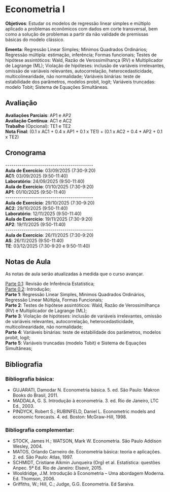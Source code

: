 # Econometria I

**Objetivos**: Estudar os modelos de regressão linear simples e múltiplo aplicado a problemas econômicos com dados em corte transversal, bem como a solução de problemas a partir da não validade de premissas básicas do modelo clássico.

**Ementa**: Regressão Linear Simples; Mínimos Quadrados Ordinários; Regressão múltipla: estimação, inferência; Formas funcionais; Testes de hipótese assintóticos: Wald, Razão de Verossimilhança (RV) e Multiplicador de Lagrange (ML); Violação de hipóteses: inclusão de variáveis irrelevantes, omissão de variáveis relevantes, autocorrelação, heterocedasticidade, multicolinearidade, não normalidade; Variáveis binárias: teste de estabilidade dos parâmetros, modelos probit, logit; Variáveis truncadas: modelo Tobit; Sistema de Equações Simultâneas.

## Avaliação

**Avaliações Parciais**: AP1 e AP2 <br>
**Avaliação Contínua**: AC1 e AC2  <br>
**Trabalho** (Opcional): TE1 e TE2 <br>
**Nota Final**: (0.1 x AC1 + 0.4 x AP1 + 0.1 x TE1) + (0.1 x AC2 + 0.4 * AP2 + 0.1 x TE2)    <br>

## Cronograma

------------------------------------------- <br>
**Aula de Exercício**: 03/09/2025 (7:30-9:20) <br>
**AC1**: 03/09/2025 (9:50-11:40) <br>
**Laboratório**: 24/09/2025 (9:50-11:40) <br>
**Aula de Exercício**: 01/10/2025 (7:30-9:20) <br>
**AP1**: 01/10/2025 (9:50-11:40) <br>
------------------------------------------- <br>
**Aula de Exercício**: 29/10/2025 (7:30-9:20) <br>
**AC2**: 29/10/2025 (9:50-11:40) <br>
**Laboratório**: 12/11/2025 (9:50-11:40) <br>
**Aula de Exercício**: 19/11/2025 (7:30-9:20) <br>
**AP2**: 19/11/2025 (9:50-11:40) <br>
------------------------------------------- <br>
**Aula de Exercício**: 26/11/2025 (7:30-9:20) <br>
**AS**: 26/11/2025 (9:50-11:40) <br>
**TE**: 03/12/2025 (7:30-9:20 e 9:50-11:40)<br>

## Notas de Aula

As notas de aula serão atualizadas à medida que o curso avançar.

[Parte 0.1](https://github.com/marcuslavagnole/econometria_i/blob/main/slides/Parte01.pdf): Revisão de Inferência Estatística; <br>
[Parte 0.2](https://github.com/marcuslavagnole/econometria_i/blob/main/slides/Parte02.pdf): Introdução; <br>
**Parte 1**: Regressão Linear Simples, Mínimos Quadrados Ordinários, Regressão Linear Múltipla, Formas Funcionais; <br>
**Parte 2**: Testes de hipótese assintóticos: Wald, Razão de Verossimilhança (RV) e Multiplicador de Lagrange (ML); <br>
**Parte 3**: Violação de hipóteses: inclusão de variáveis irrelevantes, omissão de variáveis relevantes, autocorrelação, heterocedasticidade, multicolinearidade, não normalidade; <br>
**Parte 4**: Variáveis binárias: teste de estabilidade dos parâmetros, modelos probit, logit; <br>
**Parte 5**: Variáveis truncadas (modelo Tobit) e Sistema de Equações Simultâneas; <br>

## Bibliografia

### Bibliografia básica:

- GUJARATI, Damodar N. Econometria básica. 5. ed. São Paulo: Makron Books do Brasil, 2011. <br>
- MADDALA, G. S. Introdução à econometria. 3. ed. Rio de Janeiro, LTC Ed., 2003. <br>
- PINDYCK, Robert S.; RUBINFELD, Daniel L. Econometric models and economic forecasts. 4. ed. Boston: McGraw-Hill, 1998. <br>

 ### Bibliografia complementar:

 - STOCK, James H.; WATSON, Mark W. Econometria. São Paulo Addison Wesley, 2004. <br>
 - MATOS, Orlando Carneiro de.  Econometria básica: teoria e aplicações. 2. ed. São Paulo: Atlas, 1997. <br>
 - SCHMIDT, Cristiane Alkmin Junqueira (Org) et al. Estatística: questões Anpec. 5ª Ed. Rio de Janeiro: Elsevir, 2015. <br>
 - Wooldridge, J.M. Introdução à Econometria – Uma abordagem Moderna. Ed. Thomson, 2006. <br>
 - Griffiths, W.; Hill, C.; Judge, G.G. Econometria. Ed Saraiva.
